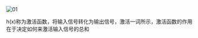 <img src="C:\Users\yi\Desktop\01.jpg" alt="01"/>



h(x)称为激活函数，将输入信号转化为输出信号，激活一词所示，激活函数的作用在于决定如何来激活输入信号的总和

